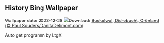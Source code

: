 ## History Bing Wallpaper
Wallpaper date: 2023-12-28
![](https://www.bing.com/th?id=OHR.GreenlandHumpback_DE-DE6818305834_UHD.jpg&w=1000)Download: [Buckelwal, Diskobucht, Grönland (© Paul Souders/DanitaDelimont.com)](https://www.bing.com/th?id=OHR.GreenlandHumpback_DE-DE6818305834_UHD.jpg)

Auto get programm by LtgX
